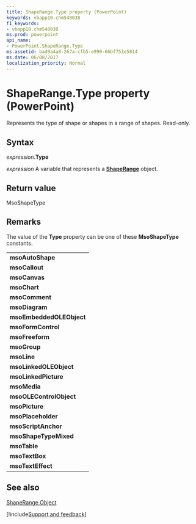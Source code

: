 ```yaml
---
title: ShapeRange.Type property (PowerPoint)
keywords: vbapp10.chm548038
f1_keywords:
- vbapp10.chm548038
ms.prod: powerpoint
api_name:
- PowerPoint.ShapeRange.Type
ms.assetid: bad9a4a8-267a-cfb5-e990-66bf751e5814
ms.date: 06/08/2017
localization_priority: Normal
---
```



# ShapeRange.Type property (PowerPoint)

Represents the type of shape or shapes in a range of shapes. Read-only.


## Syntax

_expression_.**Type**

_expression_ A variable that represents a **[ShapeRange](PowerPoint.ShapeRange.md)** object.


## Return value

MsoShapeType


## Remarks

The value of the  **Type** property can be one of these **MsoShapeType** constants.


||
|:-----|
|**msoAutoShape**|
|**msoCallout**|
|**msoCanvas**|
|**msoChart**|
|**msoComment**|
|**msoDiagram**|
|**msoEmbeddedOLEObject**|
|**msoFormControl**|
|**msoFreeform**|
|**msoGroup**|
|**msoLine**|
|**msoLinkedOLEObject**|
|**msoLinkedPicture**|
|**msoMedia**|
|**msoOLEControlObject**|
|**msoPicture**|
|**msoPlaceholder**|
|**msoScriptAnchor**|
|**msoShapeTypeMixed**|
|**msoTable**|
|**msoTextBox**|
|**msoTextEffect**|

## See also


[ShapeRange Object](PowerPoint.ShapeRange.md)

[!include[Support and feedback](~/includes/feedback-boilerplate.md)]